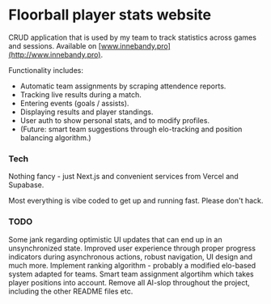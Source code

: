 # Floorball player stats website

CRUD application that is used by my team to track statistics across games and sessions. Available on [www.innebandy.pro](http://www.innebandy.pro).

Functionality includes:
- Automatic team assignments by scraping attendence reports.
- Tracking live results during a match.
- Entering events (goals / assists).
- Displaying results and player standings.
- User auth to show personal stats, and to modify profiles.
- (Future: smart team suggestions through elo-tracking and position balancing algorithm.)

### Tech
Nothing fancy - just Next.js and convenient services from Vercel and Supabase.

Most everything is vibe coded to get up and running fast. Please don't hack.

### TODO
Some jank regarding optimistic UI updates that can end up in an unsynchronized state.
Improved user experience through proper progress indicators during asynchronous actions, robust navigation, UI design and much more.
Implement ranking algorithm - probably a modified elo-based system adapted for teams.
Smart team assignment algortihm which takes player positions into account.
Remove all AI-slop throughout the project, including the other README files etc.

